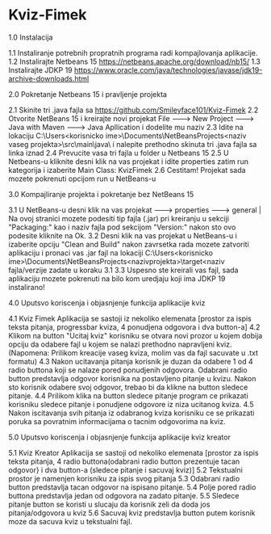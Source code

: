 # Kviz-Fimek

1.0 Instalacija
  
  1.1 Instaliranje potrebnih propratnih programa radi kompajlovanja aplikacije.
  1.2 Instalirajte Netbeans 15 https://netbeans.apache.org/download/nb15/
  1.3 Instalirajte JDKP 19     https://www.oracle.com/java/technologies/javase/jdk19-archive-downloads.html

2.0 Pokretanje Netbeans 15 i pravljenje projekta
  
  2.1 Skinite tri .java fajla sa https://github.com/Smileyface101/Kviz-Fimek
  2.2 Otvorite NetBeans 15 i kreirajte novi projekat File ---> New Project ---> Java with Maven ---> Java Apllication i dodelite mu naziv
  2.3 Idite na lokaciju C:\Users\<korisnicko ime>\Documents\NetBeansProjects\<naziv vaseg projekta>\src\main\java\ i nalepite prethodno skinuta tri .java fajla sa linka iznad
  2.4 Prevucite vasa tri fajla u <Default package> folder u Netbeans 15
  2.5 U Netbeans-u kliknite desni klik na vas projekat i idite properties zatim run kategorija i izaberite Main Class: KvizFimek
  2.6 Cestitam! Projekat sada mozete pokrenuti opcijom run u NetBeans-u

3.0 Kompajliranje projekta i pokretanje bez NetBeans 15
  
  3.1 U NetBeans-u desni klik na vas projekat ---> properties ---> general | Na ovoj stranici mozete podesiti tip fajla (.jar) pri kreiranju u sekciji "Packaging:" 
      kao i naziv fajla pod sekcijom "Version:" nakon sto ovo podesite kliknite na Ok.
  3.2 Desni klik na vas projekat u NetBeans-u i izaberite opciju "Clean and Build" nakon zavrsetka rada mozete zatvoriti aplikaciju i pronaci vas .jar fajl na lokaciji
      C:\Users\<korisnicko ime>\Documents\NetBeansProjects\<nazivprojekta>\target\<naziv fajla/verzije zadate u koraku 3.1
  3.3 Uspesno ste kreirali vas fajl, sada aplikaciju mozete pokrenuti na bilo kom uredjaju koji ima JDKP 19 instalirano!


4.0 Uputsvo koriscenja i objasnjenje funkcija aplikacije kviz

   4.1 Kviz Fimek Aplikacija se sastoji iz nekoliko elemenata [prostor za ispis teksta pitanja, progressbar kviza, 4 ponudjena odgovora i dva button-a]
   4.2 Klikom na button "Ucitaj kviz" korisniku se otvara novi prozor u kojem dobija opciju da odabere fajl u kojem se nalazi prethodno napravljeni kviz.
       (Napomena: Prilikom kreacije vaseg kviza, molim vas da fajl sacuvate u .txt formatu)
   4.3 Nakon ucitavanja pitanja korisnik je duzan da odabere 1 od 4 radio buttona koji se nalaze pored ponudjenih odgovora. Odabrani radio button predstavlja odgovor
       korisnika na postavljeno pitanje u kvizu. Nakon sto korisnik odabere svoj odgovor, trebao bi da klikne na button sledece pitanje.
   4.4 Prilikom klika na button sledece pitanje program ce prikazati korisniku sledece pitanje i ponudjene odgovore iz niza ucitanog kviza.
   4.5 Nakon iscitavanja svih pitanja iz odabranog kviza korisniku ce se prikazati poruka sa povratnim informacijama o tacnim odgovorima na kviz.

5.0 Uputsvo koriscenja i objasnjenje funkcija aplikacije kviz kreator

   5.1 Kviz Kreator Aplikacija se sastoji od nekoliko elemenata [prostor za ispis teksta pitanja, 4 radio buttona(odabrani radio button prezentuje tacan odgovor} i dva
       button-a (sledece pitanje i sacuvaj kviz)]
   5.2 Tekstualni prostor je namenjen korisniku za ispis svog pitanja
   5.3 Odabrani radio button predstavlja tacan odgovor na ispisano pitanje.
   5.4 Polje pored radio buttona predstavlja jedan od odgovora na zadato pitanje.
   5.5 Sledece pitanje button se koristi u slucaju da korisnik zeli da doda jos pitanja/odgovora u kviz
   5.6 Sacuvaj kviz predstavlja button putem korisnik moze da sacuva kviz u tekstualni fajl.




